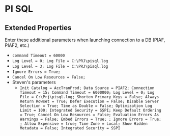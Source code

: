# PI SQL

## Extended Properties

Enter these additional parameters when launching connection to a DB (PIAF, PIAF2, etc.)

* `command Timeout = 60000`
* `Log Level = 0; Log File = C:\PRJ\pisql.log`
* `Log Level = 3; Log File = C:\PRJ\pisql.log`
* `Ignore Errors = True;`
* `Cancel On Low Resources = False;`
* Steven's parameters
  * `Init Catalog = AccTranProd; Data Source = PIAF2; Connection Timeout = 15; Command Timeout = 6000000; Log Level = 0; Log File = C:\Prj\pisql.log; Shorten Primary Keys = False; Always Return Rowset = True; Defer Execution = False; Disable Server Selection = True; Time as Double = False; Optimization Log Limit = 100; Integrated Security = SSPI; Keep Default Ordering = True; Cancel On Low Resources = False; Evaluation Errors As Warnings = False; Embed Errors = True; ; Ignore Errors = True; ; Allow Expensive = true; Time Zone = Local; Show Hidden Metadata = False; Integrated Security = SSPI`
